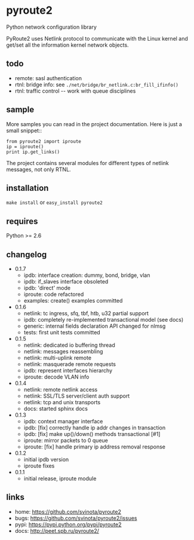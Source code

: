 pyroute2
========

Python network configuration library

PyRoute2 uses Netlink protocol to communicate with the Linux kernel
and get/set all the information kernel network objects.

todo
----

* remote: sasl authentication
* rtnl: bridge info: see `./net/bridge/br_netlink.c:br_fill_ifinfo()`
* rtnl: traffic control -- work with queue disciplines

sample
------

More samples you can read in the project documentation. Here is
just a small snippet::

    from pyroute2 import iproute
    ip = iproute()
    print ip.get_links()

The project contains several modules for different types of
netlink messages, not only RTNL.

installation
------------

`make install` or `easy_install pyroute2`

requires
--------

Python >= 2.6

changelog
---------

* 0.1.7
    * ipdb: interface creation: dummy, bond, bridge, vlan
    * ipdb: if\_slaves interface obsoleted
    * ipdb: 'direct' mode
    * iproute: code refactored
    * examples: create() examples committed
* 0.1.6
    * netlink: tc ingress, sfq, tbf, htb, u32 partial support
    * ipdb: completely re-implemented transactional model (see docs)
    * generic: internal fields declaration API changed for nlmsg
    * tests: first unit tests committed
* 0.1.5
    * netlink: dedicated io buffering thread
    * netlink: messages reassembling
    * netlink: multi-uplink remote
    * netlink: masquerade remote requests
    * ipdb: represent interfaces hierarchy
    * iproute: decode VLAN info
* 0.1.4
    * netlink: remote netlink access
    * netlink: SSL/TLS server/client auth support
    * netlink: tcp and unix transports
    * docs: started sphinx docs
* 0.1.3
    * ipdb: context manager interface
    * ipdb: [fix] correctly handle ip addr changes in transaction
    * ipdb: [fix] make up()/down() methods transactional [#1]
    * iproute: mirror packets to 0 queue
    * iproute: [fix] handle primary ip address removal response
* 0.1.2
    * initial ipdb version
    * iproute fixes
* 0.1.1
    * initial release, iproute module

links
-----

* home: https://github.com/svinota/pyroute2
* bugs: https://github.com/svinota/pyroute2/issues
* pypi: https://pypi.python.org/pypi/pyroute2
* docs: http://peet.spb.ru/pyroute2/

